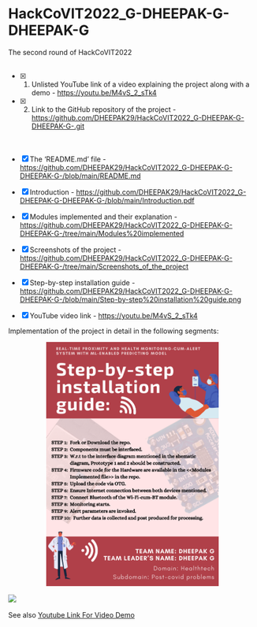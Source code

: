 # HackCoVIT2022_G-DHEEPAK-G-DHEEPAK-G
The second round of HackCoVIT2022 <br><br>

- [x] 1. Unlisted YouTube link of a video explaining the project along with a demo - https://youtu.be/M4vS_2_sTk4<br>
- [x] 2. Link to the GitHub repository of the project - https://github.com/DHEEPAK29/HackCoVIT2022_G-DHEEPAK-G-DHEEPAK-G-.git<br>
<br><br>

- [x] The ‘README.md’ file  -  https://github.com/DHEEPAK29/HackCoVIT2022_G-DHEEPAK-G-DHEEPAK-G-/blob/main/README.md <br>
- [x] Introduction - https://github.com/DHEEPAK29/HackCoVIT2022_G-DHEEPAK-G-DHEEPAK-G-/blob/main/Introduction.pdf <br>
- [x] Modules implemented and their explanation - https://github.com/DHEEPAK29/HackCoVIT2022_G-DHEEPAK-G-DHEEPAK-G-/tree/main/Modules%20implemented <br>
- [x] Screenshots of the project - https://github.com/DHEEPAK29/HackCoVIT2022_G-DHEEPAK-G-DHEEPAK-G-/tree/main/Screenshots_of_the_project<br>
- [x] Step-by-step installation guide - https://github.com/DHEEPAK29/HackCoVIT2022_G-DHEEPAK-G-DHEEPAK-G-/blob/main/Step-by-step%20installation%20guide.png<br>
- [x] YouTube video link - https://youtu.be/M4vS_2_sTk4<br>
 
Implementation of the project in detail in the following segments:
<p align="center">
  <img src="https://github.com/DHEEPAK29/HackCoVIT2022_G-DHEEPAK-G-DHEEPAK-G-/blob/main/Step-by-step%20installation%20guide.png" width="350" title="hover text">
</p>




![](https://www.mediafire.com/view/ubpw9kh42oojaof/Mini-Project-PPT.gif)

See also [Youtube Link For Video Demo](https://youtu.be/M4vS_2_sTk4)
